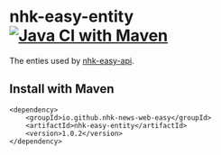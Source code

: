 # nhk-easy-entity [![Java CI with Maven](https://github.com/nhk-news-web-easy/nhk-easy-entity/actions/workflows/build.yml/badge.svg?branch=main)](https://github.com/nhk-news-web-easy/nhk-easy-entity/actions/workflows/build.yml)
The enties used by [nhk-easy-api](https://github.com/nhk-news-web-easy/nhk-easy-api).

## Install with Maven
```
<dependency>
    <groupId>io.github.nhk-news-web-easy</groupId>
    <artifactId>nhk-easy-entity</artifactId>
    <version>1.0.2</version>
</dependency>
```
